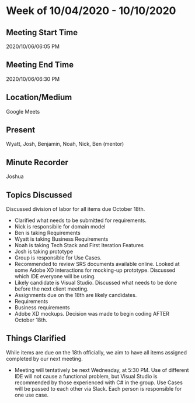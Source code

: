 # Week of 10/04/2020 - 10/10/2020

## Meeting Start Time

2020/10/06/06:05 PM

## Meeting End Time

2020/10/06/06:30 PM

## Location/Medium

Google Meets

## Present

Wyatt, Josh, Benjamin, Noah, Nick, Ben (mentor)

## Minute Recorder

Joshua

## Topics Discussed
Discussed division of labor for all items due October 18th.
- Clarified what needs to be submitted for requirements.
- Nick is responsibile for domain model
- Ben is taking Requirements
- Wyatt is taking Business Requirements
- Noah is taking Tech Stack and First Iteration Features
- Josh is taking prototype
- Group is responsible for Use Cases.
- Recommended to review SRS documents available online.
Looked at some Adobe XD interactions for mocking-up prototype.
Discussed which IDE everyone will be using.
- Likely candidate is Visual Studio.
Discussed what needs to be done before the next client meeting.
- Assignments due on the 18th are likely candidates.
- Requirements
- Business requirements
- Adobe XD mockups.
Decision was made to begin coding AFTER October 18th.


## Things Clarified
While items are due on the 18th officially, we aim to have all items assigned completed by our next meeting.
- Meeting will tentatively be next Wednesday, at 5:30 PM.
Use of different IDE will not cause a functional problem, but Visual Studio is recommended by those experienced with C# in the group.
Use Cases will be passed to each other via Slack.  Each person is responsible for one use case.
